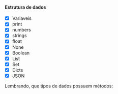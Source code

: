 #### Estrutura de dados

* [X]  Variaveis
* [X]  print
* [X]  numbers
* [X]  strings
* [X]  float
* [X]  None
* [X]  Boolean
* [X]  List
* [X]  Set
* [X]  Dicts
* [X]  JSON

Lembrando, que tipos de dados possuem métodos:
